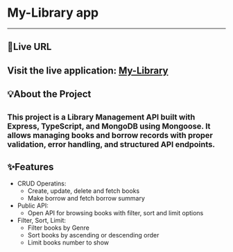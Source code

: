 # My-Library app
---
## 🚀Live **URL**
Visit the live application: [My-Library](https://my-library-henna-seven.vercel.app/)
---
## 💡About the Project
<small>This project is a Library Management API built with **Express**, **TypeScript**, and MongoDB using Mongoose. It allows managing books and borrow records with proper validation, error handling, and structured API endpoints.</small>
---
## ✨Features
- CRUD Operatins:
  - Create, update, delete and fetch books
  - Make borrow and fetch borrow summary
- Public API:
  - Open API for browsing books with filter, sort and limit options
- Filter, Sort, Limit:
  - Filter books by Genre
  - Sort books by ascending or descending order
  - Limit books number to show
